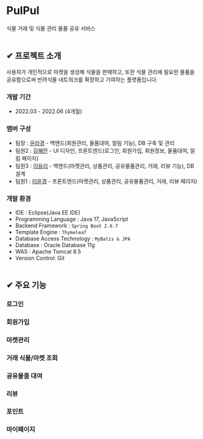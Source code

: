 # PulPul
식물 거래 및 식물 관리 물품 공유 서비스
</br></br>

## ✔ 프로젝트 소개
사용자가 개인적으로 마켓을 생성해 식물을 판매하고, 또한 식물 관리에 필요한 물품을 공유함으로써 반려식물 네트워크를 확장하고 기여하는 플랫폼입니다.

### 개발 기간
- 2022.03 - 2022.06 (4개월)

### 맴버 구성
- 팀장 : [윤라경](https://github.com/duldul34) - 백엔드(회원관리, 물품대여, 알림 기능), DB 구축 및 관리
- 팀원2 : [김혜란](https://github.com/hyeran0513) - UI 디자인, 프론트엔드(로그인, 회원가입, 회원정보, 물품대여, 알림 페이지)
- 팀원3 : [이유리](https://github.com/lee-code712) - 백엔드(마켓관리, 상품관리, 공유물품관리, 거래, 리뷰 기능), DB 설계
- 팀원1 : [이윤경](https://github.com/ktoo23) - 프론트엔드(마켓관리, 상품관리, 공유물품관리, 거래, 리뷰 페이지)

### 개발 환경
- IDE : Eclipse(Java EE IDE)
- Programming Language : Java 17, JavaScript
- Backend Framework : `Spring Boot 2.6.7`
- Template Engine : `Thymeleaf`
- Database Access Technology : `MyBatis & JPA`
- Database : Oracle Database 11g
- WAS : Apache Tomcat 8.5
- Version Control: Git
</br></br>

## ✔ 주요 기능
### 로그인
### 회원가입
### 마켓관리
### 거래 식물/마켓 조회
### 공유물품 대여
### 리뷰
### 포인트
### 마이페이지
